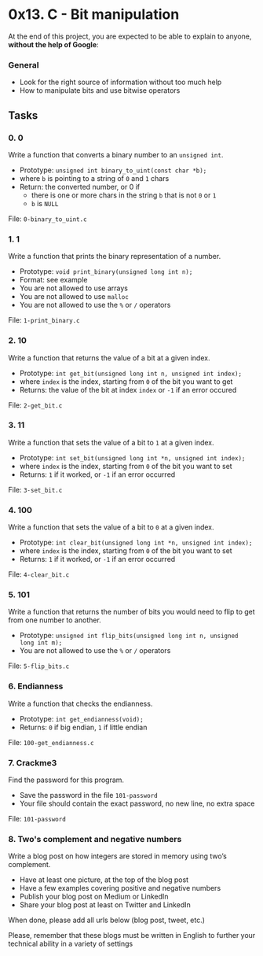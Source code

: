 <h1>0x13. C - Bit manipulation</h1>
<p>At the end of this project, you are expected to be able to explain to anyone, <strong>without the help of Google</strong>:</p>

<h3>General</h3>

<ul>
<li>Look for the right source of information without too much help</li>
<li>How to manipulate bits and use bitwise operators</li>
</ul>
<h2>Tasks</h2>
  <h3>
    0. 0
  </h3>
  <p>Write a function that converts a binary number to an <code>unsigned int</code>.</p>
<ul>
<li>Prototype: <code>unsigned int binary_to_uint(const char *b);</code></li>
<li>where <code>b</code> is pointing to a string of <code>0</code> and <code>1</code> chars</li>
<li>Return: the converted number, or 0 if
<ul>
<li>there is one or more chars in the string <code>b</code> that is not <code>0</code> or <code>1</code></li>
<li><code>b</code> is <code>NULL</code></li>
</ul></li>
</ul>
        <p>File: <code>0-binary_to_uint.c</code></p>
  <h3>
    1. 1
  </h3>
  <p>Write a function that prints the binary representation of a number.</p>
<ul>
<li>Prototype: <code>void print_binary(unsigned long int n);</code></li>
<li>Format: see example</li>
<li>You are not allowed to use arrays</li>
<li>You are not allowed to use <code>malloc</code></li>
<li>You are not allowed to use the <code>%</code> or <code>/</code> operators</li>
</ul>
        <p>File: <code>1-print_binary.c</code></p>
  <h3>
    2. 10
  </h3>
  <p>Write a function that returns the value of a bit at a given index.</p>
<ul>
<li>Prototype: <code>int get_bit(unsigned long int n, unsigned int index);</code></li>
<li>where <code>index</code> is the index, starting from <code>0</code> of the bit you want to get</li>
<li>Returns: the value of the bit at index <code>index</code> or <code>-1</code> if an error occured</li>
</ul>
        <p>File: <code>2-get_bit.c</code></p>
  <h3>
    3. 11
  </h3>
  <p>Write a function that sets the value of a bit to <code>1</code> at a given index.</p>
<ul>
<li>Prototype: <code>int set_bit(unsigned long int *n, unsigned int index);</code></li>
<li>where <code>index</code> is the index, starting from <code>0</code> of the bit you want to set</li>
<li>Returns: <code>1</code> if it worked, or <code>-1</code> if an error occurred</li>
</ul>
        <p>File: <code>3-set_bit.c</code></p>
  <h3>
    4. 100
  </h3>
  <p>Write a function that sets the value of a bit to <code>0</code> at a given index.</p>
<ul>
<li>Prototype: <code>int clear_bit(unsigned long int *n, unsigned int index);</code></li>
<li>where <code>index</code> is the index, starting from <code>0</code> of the bit you want to set</li>
<li>Returns: <code>1</code> if it worked, or <code>-1</code> if an error occurred</li>
</ul>
        <p>File: <code>4-clear_bit.c</code></p>
  <h3>
    5. 101
  </h3>
  <p>Write a function that returns the number of bits you would need to flip to get from one number to another.</p>
<ul>
<li>Prototype: <code>unsigned int flip_bits(unsigned long int n, unsigned long int m);</code></li>
<li>You are not allowed to use the <code>%</code> or <code>/</code> operators</li>
</ul>
        <p>File: <code>5-flip_bits.c</code></p>
  <h3>
    6. Endianness
  </h3>
  <p>Write a function that checks the endianness.</p>
<ul>
<li>Prototype: <code>int get_endianness(void);</code></li>
<li>Returns: <code>0</code> if big endian, <code>1</code> if little endian</li>
</ul>
        <p>File: <code>100-get_endianness.c</code></p>
  <h3>
    7. Crackme3
  </h3>
  <p>Find the password for this program.</p>
<ul>
<li>Save the password in the file <code>101-password</code></li>
<li>Your file should contain the exact password, no new line, no extra space</li>
</ul>
        <p>File: <code>101-password</code></p>
  <h3>
    8. Two&#39;s complement and negative numbers
  </h3>
  <p>Write a blog post on how integers are stored in memory using two&rsquo;s complement.</p>
<ul>
<li>Have at least one picture, at the top of the blog post</li>
<li>Have a few examples covering positive and negative numbers</li>
<li>Publish your blog post on Medium or LinkedIn</li>
<li>Share your blog post at least on Twitter and LinkedIn</li>
</ul>
<p>When done, please add all urls below (blog post, tweet, etc.)</p>
<p>Please, remember that these blogs must be written in English to further your technical ability in a variety of settings</p>

